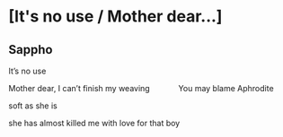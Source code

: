 # [It's no use / Mother dear...]
## Sappho
It’s no use

Mother dear, I
can’t finish my
weaving
            You may
blame Aphrodite

soft as she is

she has almost
killed me with
love for that boy